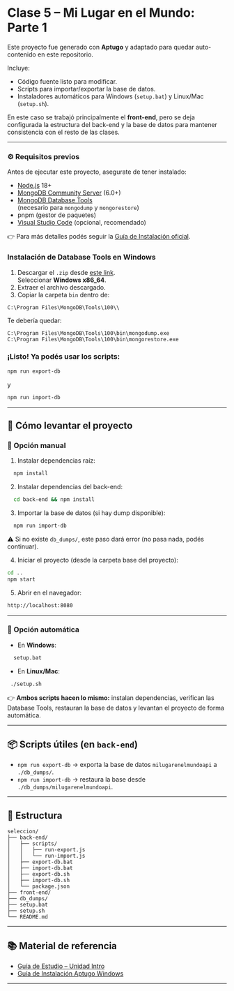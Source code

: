 # Clase 5 – Mi Lugar en el Mundo: Parte 1 

Este proyecto fue generado con **Aptugo** y adaptado para quedar auto-contenido en este repositorio.

Incluye:
- Código fuente listo para modificar.
- Scripts para importar/exportar la base de datos.
- Instaladores automáticos para Windows (`setup.bat`) y Linux/Mac (`setup.sh`).

En este caso se trabajó principalmente el **front-end**, pero se deja configurada la estructura del back-end y la base de datos para mantener consistencia con el resto de las clases.

---

### ⚙️ Requisitos previos

Antes de ejecutar este proyecto, asegurate de tener instalado:
- [Node.js](https://nodejs.org/) 18+
- [MongoDB Community Server](https://www.mongodb.com/try/download/community) (6.0+)
- [MongoDB Database Tools](https://www.mongodb.com/try/download/database-tools)  
  (necesario para `mongodump` y `mongorestore`)
- pnpm (gestor de paquetes)
- [Visual Studio Code](https://code.visualstudio.com/download) (opcional, recomendado)  


👉 Para más detalles podés seguir la [Guía de Instalación oficial](https://github.com/GuillermoCochrane/curso-aplicaciones-web/blob/main/clase1/Gu%C3%ADa%20de%20Instalaci%C3%B3n%20Aptugo%20Windows.pdf).


### Instalación de Database Tools en Windows
1. Descargar el `.zip` desde [este link](https://www.mongodb.com/try/download/database-tools).  
   Seleccionar **Windows x86_64**.
2. Extraer el archivo descargado.
3. Copiar la carpeta `bin` dentro de:

```
C:\Program Files\MongoDB\Tools\100\\
```

Te debería quedar:

```
C:\Program Files\MongoDB\Tools\100\bin\mongodump.exe
C:\Program Files\MongoDB\Tools\100\bin\mongorestore.exe
```

### ¡Listo! Ya podés usar los scripts:

```bash
npm run export-db 
```

y

```bash
npm run import-db
```

---

## 🚀 Cómo levantar el proyecto

### 🔹 Opción manual

1. Instalar dependencias raíz:
```bash
  npm install
```

2. Instalar dependencias del back-end:

```bash
  cd back-end && npm install
```

3. Importar la base de datos (si hay dump disponible):

```bash
  npm run import-db
```

   ⚠️ Si no existe `db_dumps/`, este paso dará error (no pasa nada, podés continuar).

4. Iniciar el proyecto (desde la carpeta base del proyecto):

```bash
cd ..
npm start
```

5. Abrir en el navegador:

```bash
http://localhost:8080
```

---

### 🔹 Opción automática

* En **Windows**:

```bash
  setup.bat
```

* En **Linux/Mac**:

```bash
 ./setup.sh
```

👉 **Ambos scripts hacen lo mismo:** instalan dependencias, verifican las Database Tools, restauran la base de datos y levantan el proyecto de forma automática.

---

## 📦 Scripts útiles (en `back-end`)

* `npm run export-db` → exporta la base de datos `milugarenelmundoapi` a `./db_dumps/`.
* `npm run import-db` → restaura la base desde `./db_dumps/milugarenelmundoapi`.

---

## 📂 Estructura

```
seleccion/
├── back-end/
│   ├── scripts/
│   │   ├── run-export.js
│   │   └── run-import.js
│   ├── export-db.bat
│   ├── import-db.bat
│   ├── export-db.sh
│   ├── import-db.sh
│   └── package.json
├── front-end/
├── db_dumps/ 
├── setup.bat
├── setup.sh
└── README.md
```

---

## 📚 Material de referencia

- [Guía de Estudio – Unidad Intro](https://github.com/GuillermoCochrane/curso-aplicaciones-web/blob/main/clase1/Unidad%20Intro%20y%20Aptugo%20-%20Gu%C3%ADa%20de%20Estudio%20-%20Programaci%C3%B3n%20Web%20-%20App.pdf)
- [Guía de Instalación Aptugo Windows](https://github.com/GuillermoCochrane/curso-aplicaciones-web/blob/main/clase1/Gu%C3%ADa%20de%20Instalaci%C3%B3n%20Aptugo%20Windows.pdf)

---